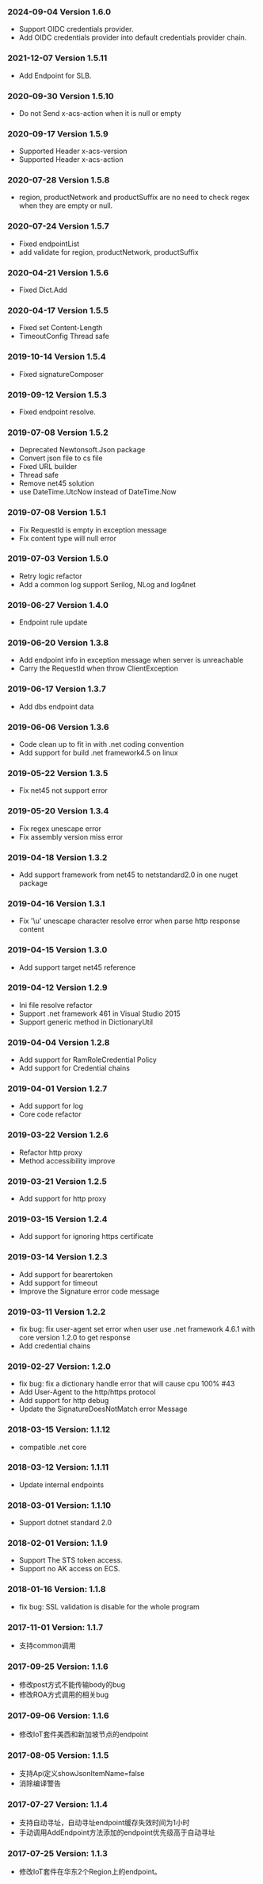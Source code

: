 ### 2024-09-04 Version 1.6.0
* Support OIDC credentials provider.
* Add OIDC credentials provider into default credentials provider chain.

### 2021-12-07 Version 1.5.11
* Add Endpoint for SLB.

### 2020-09-30 Version 1.5.10
* Do not Send x-acs-action when it is null or empty

### 2020-09-17 Version 1.5.9
* Supported Header x-acs-version
* Supported Header x-acs-action

### 2020-07-28 Version 1.5.8
* region, productNetwork and productSuffix are no need to check regex when they are empty or null.

### 2020-07-24 Version 1.5.7
* Fixed endpointList 
* add validate for region, productNetwork, productSuffix

### 2020-04-21 Version 1.5.6
* Fixed Dict.Add

### 2020-04-17 Version 1.5.5
* Fixed set Content-Length
* TimeoutConfig Thread safe

### 2019-10-14 Version 1.5.4
* Fixed signatureComposer

### 2019-09-12 Version 1.5.3
* Fixed endpoint resolve. 

### 2019-07-08 Version 1.5.2
* Deprecated Newtonsoft.Json package
* Convert json file to cs file
* Fixed URL builder 
* Thread safe
* Remove net45 solution
* use DateTime.UtcNow instead of DateTime.Now

### 2019-07-08 Version 1.5.1
* Fix RequestId is empty in exception message
* Fix content type will null error 

### 2019-07-03 Version 1.5.0
* Retry logic refactor
* Add a common log support Serilog, NLog and log4net

### 2019-06-27 Version 1.4.0
* Endpoint rule update

### 2019-06-20 Version 1.3.8
* Add endpoint info in exception message when server is unreachable
* Carry the RequestId when throw ClientException

### 2019-06-17 Version 1.3.7
* Add dbs endpoint data

### 2019-06-06 Version 1.3.6
* Code clean up to fit in with .net coding convention
* Add support for build .net framework4.5 on linux

### 2019-05-22 Version 1.3.5
* Fix net45 not support error

### 2019-05-20 Version 1.3.4
* Fix regex unescape error
* Fix assembly version miss error

### 2019-04-18 Version 1.3.2
* Add support framework from net45 to netstandard2.0 in one nuget package

### 2019-04-16 Version 1.3.1
* Fix '\u' unescape character resolve error when parse http response content

### 2019-04-15 Version 1.3.0
* Add support target net45 reference 

### 2019-04-12 Version 1.2.9
* Ini file resolve refactor
* Support .net framework 461 in Visual Studio 2015
* Support generic method in DictionaryUtil

### 2019-04-04 Version 1.2.8
* Add support for RamRoleCredential Policy
* Add support for Credential chains

### 2019-04-01 Version 1.2.7
* Add support for log
* Core code refactor

### 2019-03-22 Version 1.2.6
* Refactor http proxy
* Method accessibility improve

### 2019-03-21 Version 1.2.5
* Add support for http proxy

### 2019-03-15 Version 1.2.4
* Add support for ignoring https certificate

### 2019-03-14 Version 1.2.3
* Add support for bearertoken
* Add support for timeout
* Improve the Signature error code message

### 2019-03-11 Version 1.2.2
* fix bug: fix user-agent set error when user use .net framework 4.6.1 with core version 1.2.0 to get response
* Add credential chains

### 2019-02-27 Version: 1.2.0
* fix bug: fix a dictionary handle error that will cause cpu 100% #43
* Add User-Agent to the http/https protocol
* Add support for http debug 
* Update the SignatureDoesNotMatch error Message

### 2018-03-15 Version: 1.1.12
* compatible .net core

### 2018-03-12 Version: 1.1.11
* Update internal endpoints

### 2018-03-01 Version: 1.1.10
* Support dotnet standard 2.0

### 2018-02-01 Version: 1.1.9
* Support The STS token access.
* Support no AK access on ECS.

### 2018-01-16 Version: 1.1.8
* fix bug: SSL validation is disable for the whole program

### 2017-11-01 Version: 1.1.7
* 支持common调用

### 2017-09-25 Version: 1.1.6
* 修改post方式不能传输body的bug
* 修改ROA方式调用的相关bug

### 2017-09-06 Version: 1.1.6
* 修改IoT套件美西和新加坡节点的endpoint

### 2017-08-05 Version: 1.1.5
* 支持Api定义showJsonItemName=false
* 消除编译警告

### 2017-07-27 Version: 1.1.4
* 支持自动寻址，自动寻址endpoint缓存失效时间为1小时
* 手动调用AddEndpoint方法添加的endpoint优先级高于自动寻址

### 2017-07-25 Version: 1.1.3
* 修改IoT套件在华东2个Region上的endpoint。
